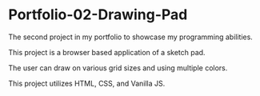# Portfolio-02-Drawing-Pad
The second project in my portfolio to showcase my programming abilities.

This project is a browser based application of a sketch pad.

The user can draw on various grid sizes and using multiple colors.

This project utilizes HTML, CSS, and Vanilla JS.
